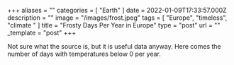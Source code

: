 +++
aliases = ""
categories = [ "Earth" ]
date = 2022-01-09T17:33:57.000Z
description = ""
image = "/images/frost.jpeg"
tags = [ "Europe", "timeless", "climate " ]
title = "Frosty Days Per Year in Europe"
type = "post"
url = ""
_template = "post"
+++

Not sure what the source is, but it is useful data anyway. Here comes the number of days with temperatures below 0 per year.
